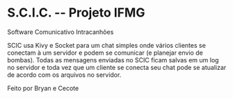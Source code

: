 # S.C.I.C. -- Projeto IFMG
Software Comunicativo Intracanhões

SCIC usa Kivy e Socket para um chat simples onde vários clientes se conectam à um servidor e podem se comunicar (e planejar envio de bombas).
Todas as mensagens enviadas no SCIC ficam salvas em um log no servidor e toda vez que um cliente se conecta seu chat pode se atualizar de acordo com os arquivos no servidor.

Feito por Bryan e Cecote
